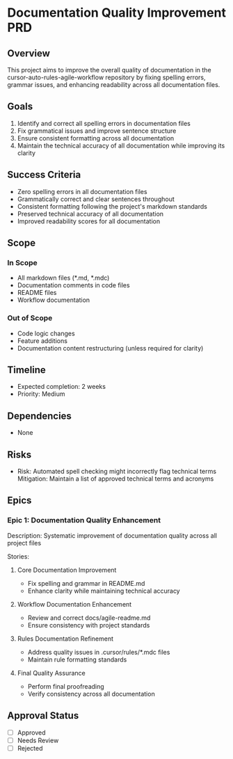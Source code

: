 # Documentation Quality Improvement PRD

## Overview
This project aims to improve the overall quality of documentation in the cursor-auto-rules-agile-workflow repository by fixing spelling errors, grammar issues, and enhancing readability across all documentation files.

## Goals
1. Identify and correct all spelling errors in documentation files
2. Fix grammatical issues and improve sentence structure
3. Ensure consistent formatting across all documentation
4. Maintain the technical accuracy of all documentation while improving its clarity

## Success Criteria
- Zero spelling errors in all documentation files
- Grammatically correct and clear sentences throughout
- Consistent formatting following the project's markdown standards
- Preserved technical accuracy of all documentation
- Improved readability scores for all documentation

## Scope
### In Scope
- All markdown files (*.md, *.mdc)
- Documentation comments in code files
- README files
- Workflow documentation

### Out of Scope
- Code logic changes
- Feature additions
- Documentation content restructuring (unless required for clarity)

## Timeline
- Expected completion: 2 weeks
- Priority: Medium

## Dependencies
- None

## Risks
- Risk: Automated spell checking might incorrectly flag technical terms
  Mitigation: Maintain a list of approved technical terms and acronyms

## Epics
### Epic 1: Documentation Quality Enhancement
Description: Systematic improvement of documentation quality across all project files

Stories:
1. Core Documentation Improvement
   - Fix spelling and grammar in README.md
   - Enhance clarity while maintaining technical accuracy
   
2. Workflow Documentation Enhancement
   - Review and correct docs/agile-readme.md
   - Ensure consistency with project standards

3. Rules Documentation Refinement
   - Address quality issues in .cursor/rules/*.mdc files
   - Maintain rule formatting standards

4. Final Quality Assurance
   - Perform final proofreading
   - Verify consistency across all documentation

## Approval Status
- [ ] Approved
- [ ] Needs Review
- [ ] Rejected 